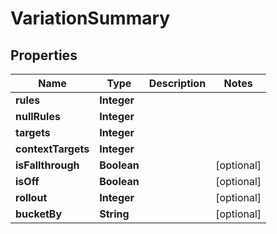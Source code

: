 

# VariationSummary


## Properties

| Name | Type | Description | Notes |
|------------ | ------------- | ------------- | -------------|
|**rules** | **Integer** |  |  |
|**nullRules** | **Integer** |  |  |
|**targets** | **Integer** |  |  |
|**contextTargets** | **Integer** |  |  |
|**isFallthrough** | **Boolean** |  |  [optional] |
|**isOff** | **Boolean** |  |  [optional] |
|**rollout** | **Integer** |  |  [optional] |
|**bucketBy** | **String** |  |  [optional] |



